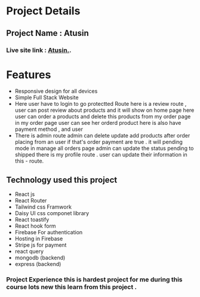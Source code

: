 
# Project Details
## Project Name : Atusin
### Live site link :  [Atusin.](https://autusin-1db94.web.app/).

# Features
- Responsive design for all devices
- Simple Full Stack Website
- Here user have to login to go protectted Route here is a review route , user can post review about products and it will show on home page
here user can order a products and delete this products from my order page
in my order page user can see her orderd product
here is also have payment method , and user
- There is admin route admin can delete update add products
after order placing from an user if that's order payment are true . it will pending mode in manage all orders page admin can update the status pending to shipped there is my profile route . user can update their information in this - route.
## Technology used this project
- React js
- React Router
- Tailwind css Framwork
- Daisy UI css componet library
- React toastify
- React hook form
- Firebase For authentication
- Hosting in Firebase
- Stripe js for payment
- react query
- mongodb (backend)
- express (backend)
### Project Experience this is hardest project for me during this course lots new this learn from this project .


